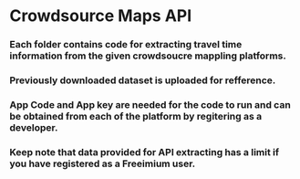 # Crowdsource Maps API

### Each folder contains code for extracting travel time information from the given crowdsoucre mappling platforms.

### Previously downloaded dataset is uploaded for refference. 

### App Code and App key are needed for the code to run and can be obtained from each of the platform by regitering as a developer. 
### Keep note that data provided for API extracting has a limit if you have registered as a Freeimium user. 

